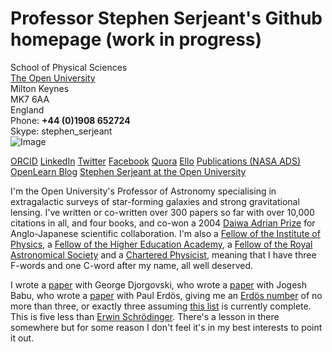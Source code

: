 # Professor Stephen Serjeant's Github homepage (work in progress) 

School of Physical Sciences  
[The Open University](http://www.open.ac.uk/)  
Milton Keynes  
MK7 6AA  
England  
Phone: **+44 (0)1908 652724**  
Skype: stephen_serjeant  
![Image](http://physics.open.ac.uk/~sserjeant/image004.jpg)

[ORCID](https://orcid.org/0000-0002-0517-7943)  [LinkedIn](https://www.linkedin.com/in/stephenserjeant)  [Twitter](https://twitter.com/stephenserjeant)  [Facebook](https://www.facebook.com/stephen.serjeant)  [Quora](https://www.quora.com/profile/Stephen-Serjeant)  [Ello](https://ello.co/stephenserjeant)  [Publications (NASA ADS)](http://adsabs.harvard.edu/cgi-bin/nph-abs_connect?&author=Serjeant%2Cs&jou_pick=ALL&nr_to_return=1000)  [OpenLearn Blog](http://www.open.edu/openlearn/profiles/ss8464/articles)  [Stephen Serjeant at the Open University](http://www.open.ac.uk/people/ss8464)

I'm the Open University's Professor of Astronomy specialising in extragalactic surveys of star-forming galaxies and strong gravitational lensing. I've written or co-written over 300 papers so far with over 10,000 citations in all, and four books, and co-won a 2004 [Daiwa Adrian Prize](http://www.dajf.org.uk/) for Anglo-Japanese scientific collaboration. I'm also a [Fellow of the Institute of Physics](http://www.iop.org), a [Fellow of the Higher Education Academy](http://www.heacademy.ac.uk/), a [Fellow of the Royal Astronomical Society](http://www.ras.org.uk/) and a [Chartered Physicist](http://www.iop.org/membership/chartered/chartered_titles/cphys/page_38079.html), meaning that I have three F-words and one C-word after my name, all well deserved.

I wrote a [paper](http://adsabs.harvard.edu/abs/2012arXiv1202.1829F) with George Djorgovski, who wrote a [paper](http://projecteuclid.org/euclid.ss/1105714166) with Jogesh Babu, who wrote a [paper](http://books.google.com/books?id=nw9ujImV3pwC&pg=PA441&lpg=PA441&dq=%22a+note+on+the+distribution+function+of+additive+arithmetical+functions+in+short+intervals%22&source=web&ots=cG7d9CnrRD&sig=7unLOf4nqfbY2HFlyEvf5vpCUyo) with Paul Erdös, giving me an [Erdös number](http://www.oakland.edu/enp) of no more than three, or exactly three assuming [this list](https://files.oakland.edu/users/grossman/enp/Erdos2.html) is currently complete. This is five less than [Erwin Schrödinger](http://www.oakland.edu/enp/erdpaths). There's a lesson in there somewhere but for some reason I don't feel it's in my best interests to point it out.  





